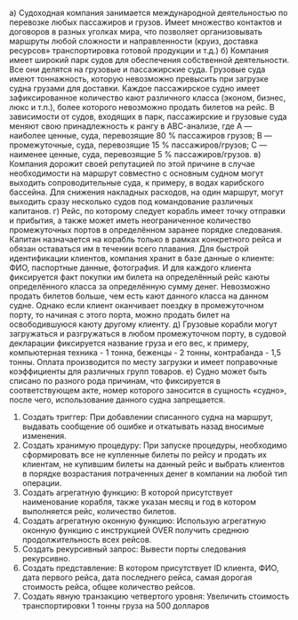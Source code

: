 а) Судоходная компания занимается международной деятельностью по перевозке любых пассажиров и грузов. Имеет множество контактов и договоров в разных уголках мира, что позволяет организовывать маршруты любой сложности и направленности (круиз, доставка ресурсов» транспортировка готовой продукции и т.д.)
б) Компания имеет широкий парк судов для обеспечения собственной деятельности. Все они делятся на грузовые и пассажирские суда. Грузовые суда имеют тоннажность, которую невозможно превысить при загрузке судна грузами для доставки. Каждое пассажирское судно имеет зафиксированное количество кают различного класса (эконом, бизнес, люкс и т.п.), более которого невозможно продать билетов на рейс. В зависимости от судов, входящих в парк, пассажирские и грузовые суда меняют свою принадлежность к рангу в АВС-анализе, где А — наиболее ценные, суда, перевозящие 80 % пассажиров грузов; В — промежуточные, суда, перевозящие 15 % пассажиров/грузов; С — наименее ценные, суда, перевозящие 5 % пассажиров/грузов.
в) Компания дорожит своей репутацией по этой причине в случае необходимости на маршрут совместно с основным судном могут выходить сопроводительные суда, к примеру, в водах карибского бассейна. Для снижения накладных расходов, на один маршрут, могут выходить сразу несколько судов под командование различных капитанов.
г) Рейс, по которому следует корабль имеет точку отправки и прибытия, а также может иметь неограниченное количество промежуточных портов в определённом заранее порядке следования. Капитан назначается на корабль только в рамках конкретного рейса и обязан оставаться им в течении всего плавания. Для быстрой идентификации клиентов, компания хранит в базе данные о клиенте: ФИО, паспортные данные, фотография. И для каждого клиента фиксируется факт покупки им билета на определённый рейс каюты определённого класса за определённую сумму денег. Невозможно продать билетов больше, чем есть кают данного класса на данном судне. Однако если клиент оканчивает поездку в промежуточном порту, то начиная с этого порта, можно продать билет на освободившуюся каюту другому клиенту.
д) Грузовые корабли могут загружаться и разгружаться в любом промежуточном порту, в судовой декларации фиксируется название груза и его вес, к примеру, компьютерная техника - 1 тонна, беженцы - 2 тонны, контрабанда - 1,5 тонны. Оплата производится по месту загрузки и имеет поправочные коэффициенты для различных групп товаров.
е) Судно может быть списано по разного рода причинам, что фиксируется в соответствующем акте, номер которого заносится в сущность «судно», после чего, использование данного судна запрещается.
1. Создать триггер:
При добавлении списанного судна на маршрут, выдавать сообщение об ошибке и откатывать назад вносимые изменения.
2. Создать хранимую процедуру:
При запуске процедуры, необходимо сформировать все не купленные билеты по рейсу и продать их клиентам, не купившим билеты на данный рейс и выбрать клиентов в порядке возрастания потраченных денег в компании на любой тип операции.
3. Создать агрегатную функцию:
В которой присутствует наименование корабля, также указан месяц и год в котором выполняется рейс, количество билетов.
4. Создать агрегатную оконную функцию:
Использую агрегатную оконную функцию с инструкцией OVER получить среднюю продолжительность всех рейсов.
5. Создать рекурсивный запрос:
Вывести порты следования рекурсивно.
6. Создать представление:
В котором присутствует ID клиента, ФИО, дата первого рейса, дата последнего рейса, самая дорогая стоимость рейса, общее количество рейсов.
7. Создать явную транзакцию четвертого уровня:
Увеличить стоимость транспортировки 1 тонны груза на 500 долларов
